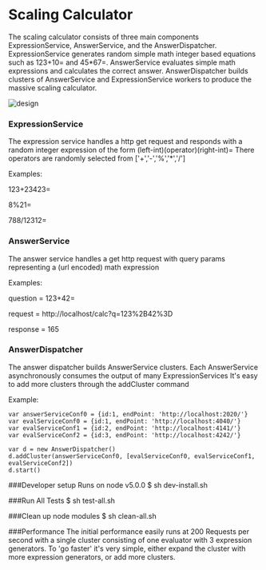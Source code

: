 # Scaling Calculator

The scaling calculator consists of three main components ExpressionService, AnswerService, and the AnswerDispatcher.
ExpressionService generates random simple math integer based equations such as 123+10= and 45*67=.  AnswerService evaluates simple math expressions and calculates the correct answer.  AnswerDispatcher builds clusters of AnswerService and ExpressionService workers to produce the massive scaling calculator.

![design](https://cloud.githubusercontent.com/assets/10720300/12694372/8ef141be-c6e0-11e5-8d3f-29aca4b07414.jpeg)

### ExpressionService
The expression service handles a http get request and responds with a random integer expression of the form (left-int)(operator)(right-int)=
There operators are randomly selected from ['+','-','%','*','/']

Examples:

123+23423=

8%21=

788/12312=


### AnswerService
The answer service handles a get http request with query params representing a (url encoded) math expression

Examples:

question = 123+42=

request = http://localhost/calc?q=123%2B42%3D

response = 165

### AnswerDispatcher
The answer dispatcher builds AnswerService clusters.  Each AnswerService asynchronously consumes the output of many ExpressionServices
It's easy to add more clusters through the addCluster command

Example:
```
var answerServiceConf0 = {id:1, endPoint: 'http://localhost:2020/'}
var evalServiceConf0 = {id:1, endPoint: 'http://localhost:4040/'}
var evalServiceConf1 = {id:2, endPoint: 'http://localhost:4141/'}
var evalServiceConf2 = {id:3, endPoint: 'http://localhost:4242/'}

var d = new AnswerDispatcher()
d.addCluster(answerServiceConf0, [evalServiceConf0, evalServiceConf1, evalServiceConf2])
d.start()
```

###Developer setup
Runs on node v5.0.0
$ sh dev-install.sh

###Run All Tests
$ sh test-all.sh

###Clean up node modules
$ sh clean-all.sh

###Performance
The initial performance easily runs at 200 Requests per second with a single cluster consisting of one evaluator with 3 expression generators.
To 'go faster' it's very simple, either expand the cluster with more expression generators, or add more clusters.

